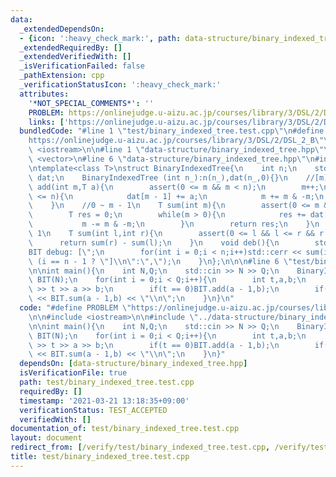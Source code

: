 ```yaml
---
data:
  _extendedDependsOn:
  - {icon: ':heavy_check_mark:', path: data-structure/binary_indexed_tree.hpp, title: data-structure/binary_indexed_tree.hpp}
  _extendedRequiredBy: []
  _extendedVerifiedWith: []
  _isVerificationFailed: false
  _pathExtension: cpp
  _verificationStatusIcon: ':heavy_check_mark:'
  attributes:
    '*NOT_SPECIAL_COMMENTS*': ''
    PROBLEM: https://onlinejudge.u-aizu.ac.jp/courses/library/3/DSL/2/DSL_2_B
    links: ['https://onlinejudge.u-aizu.ac.jp/courses/library/3/DSL/2/DSL_2_B']
  bundledCode: "#line 1 \"test/binary_indexed_tree.test.cpp\"\n#define PROBLEM \"\
    https://onlinejudge.u-aizu.ac.jp/courses/library/3/DSL/2/DSL_2_B\"\n\n#include\
    \ <iostream>\n\n#line 1 \"data-structure/binary_indexed_tree.hpp\"\n\n\n\n#include\
    \ <vector>\n#line 6 \"data-structure/binary_indexed_tree.hpp\"\n#include <assert.h>\n\
    \ntemplate<class T>\nstruct BinaryIndexedTree{\n    int n;\n    std::vector<T>\
    \ dat;\n    BinaryIndexedTree (int n_):n(n_),dat(n_,0){}\n    //[m]+=a\n    void\
    \ add(int m,T a){\n        assert(0 <= m && m < n);\n        m++;\n        while(m\
    \ <= n){\n            dat[m - 1] += a;\n            m += m & -m;\n        }\n\
    \    }\n    //0 ~ m - 1\n    T sum(int m){\n        assert(0 <= m && m <= n);\n\
    \        T res = 0;\n        while(m > 0){\n            res += dat[m - 1];\n \
    \           m -= m & -m;\n        }\n        return res;\n    }\n    //l ~ r -\
    \ 1\n    T sum(int l,int r){\n        assert(0 <= l && l <= r && r <= n);\n  \
    \      return sum(r) - sum(l);\n    }\n    void deb(){\n        std::cerr << \"\
    BIT debug: [\";\n        for(int i = 0;i < n;i++)std::cerr << sum(i,i + 1) <<\
    \ (i == n - 1 ? \"]\\n\":\",\");\n    }\n};\n\n\n#line 6 \"test/binary_indexed_tree.test.cpp\"\
    \n\nint main(){\n    int N,Q;\n    std::cin >> N >> Q;\n    BinaryIndexedTree<int>\
    \ BIT(N);\n    for(int i = 0;i < Q;i++){\n        int t,a,b;\n        std::cin\
    \ >> t >> a >> b;\n        if(t == 0)BIT.add(a - 1,b);\n        if(t == 1)std::cout\
    \ << BIT.sum(a - 1,b) << \"\\n\";\n    }\n}\n"
  code: "#define PROBLEM \"https://onlinejudge.u-aizu.ac.jp/courses/library/3/DSL/2/DSL_2_B\"\
    \n\n#include <iostream>\n\n#include \"../data-structure/binary_indexed_tree.hpp\"\
    \n\nint main(){\n    int N,Q;\n    std::cin >> N >> Q;\n    BinaryIndexedTree<int>\
    \ BIT(N);\n    for(int i = 0;i < Q;i++){\n        int t,a,b;\n        std::cin\
    \ >> t >> a >> b;\n        if(t == 0)BIT.add(a - 1,b);\n        if(t == 1)std::cout\
    \ << BIT.sum(a - 1,b) << \"\\n\";\n    }\n}"
  dependsOn: [data-structure/binary_indexed_tree.hpp]
  isVerificationFile: true
  path: test/binary_indexed_tree.test.cpp
  requiredBy: []
  timestamp: '2021-03-21 13:18:35+09:00'
  verificationStatus: TEST_ACCEPTED
  verifiedWith: []
documentation_of: test/binary_indexed_tree.test.cpp
layout: document
redirect_from: [/verify/test/binary_indexed_tree.test.cpp, /verify/test/binary_indexed_tree.test.cpp.html]
title: test/binary_indexed_tree.test.cpp
---
```

